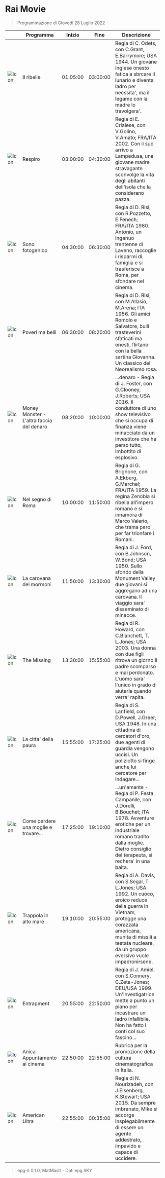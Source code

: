 # Rai Movie
> Programmazione di Giovedì 28 Luglio 2022

||Programma|Inizio|Fine|Descrizione|
|---|---|---|---|---|
|![Icon](https://guidatv.sky.it/uuid/DTT_Cover_aylSk7oKf.png)|Il ribelle|01:05:00|03:00:00|Regia di C. Odets, con C.Grant, E.Barrymore; USA 1944. Un giovane inglese onesto fatica a sbrcare il lunario e diventa ladro per necssita&#039;, ma il legame con la madre lo travolgera&#039;.
|![Icon](https://guidatv.sky.it/uuid/DTT_Cover_aylSk7oKf.png)|Respiro|03:00:00|04:30:00|Regia di E. Crialese, con V.Golino, V.Amato; FRA/ITA 2002. Con il suo arrivo a Lampedusa, una giovane madre stravagante sconvolge la vita degli abitanti dell&#039;isola che la considerano pazza.
|![Icon](https://guidatv.sky.it/uuid/DTT_Cover_aylSk7oKf.png)|Sono fotogenico|04:30:00|06:30:00|Regia di D. Risi, con R.Pozzetto, E.Fenech; FRA/ITA 1980. Antonio, un ingenuo trentenne di Laveno, raccoglie i risparmi di famiglia e si trasferisce a Roma, per sfondare nel cinema.
|![Icon](https://guidatv.sky.it/uuid/DTT_Cover_aylSk7oKf.png)|Poveri ma belli|06:30:00|08:20:00|Regia di D. Risi, con M.Allasio, M.Arena; ITA 1956. Gli amici Romolo e Salvatore, bulli trasteverini sfaticati ma onesti, flirtano con la bella sartina Giovanna. Un classico del Neorealismo rosa.
|![Icon](https://guidatv.sky.it/uuid/38ba728f-4680-4d9c-a036-cce6d51b7396/cover?md5ChecksumParam=a670f7a9ef68cb80c445aa5a7eedae7d)|Money Monster - L&#039;altra faccia del denaro|08:20:00|10:00:00|...denaro - Regia di J. Foster, con G.Clooney, J.Roberts; USA 2016. Il conduttore di uno show televisivo che si occupa di finanza viene minacciato da un investitore che ha perso tutto, imbottito di esplosivo.
|![Icon](https://guidatv.sky.it/uuid/DTT_Cover_aylSk7oKf.png)|Nel segno di Roma|10:00:00|11:50:00|Regia di G. Brignone, con A.Ekberg, G.Marchal; FRA/ITA 1959. La regina Zenobia si ribella all&#039;impero romano e si innamora di Marco Valerio, che trama pero&#039; per far trionfare i Romani.
|![Icon](https://guidatv.sky.it/uuid/DTT_Cover_aylSk7oKf.png)|La carovana dei mormoni|11:50:00|13:30:00|Regia di J. Ford, con B.Johnson, W.Bond; USA 1950. Sullo sfondo della Monument Valley due giovani si aggregano ad una carovana. Il viaggio sara&#039; disseminato di minacce.
|![Icon](https://guidatv.sky.it/uuid/DTT_Cover_aylSk7oKf.png)|The Missing|13:30:00|15:55:00|Regia di R. Howard, con C.Blanchett, T. L.Jones; USA 2003. Una donna con due figli ritrova un giorno il padre scomparso e mai perdonato. L&#039;uomo sara&#039; l&#039;unico in grado di aiutarla quando verra&#039; rapita.
|![Icon](https://guidatv.sky.it/uuid/DTT_Cover_aylSk7oKf.png)|La citta&#039; della paura|15:55:00|17:25:00|Regia di S. Lanfield, con D.Powell, J.Greer; USA 1948. In una cittadina di cercatori d&#039;oro, due agenti di guardia vengono uccisi. Un poliziotto si finge anche lui cercatore per indagare...
|![Icon](https://guidatv.sky.it/uuid/DTT_Cover_aylSk7oKf.png)|Come perdere una moglie e trovare...|17:25:00|19:10:00|...un&#039;amante - Regia di P. Festa Campanile, con J.Dorelli, B.Bouchet; ITA 1978. Avventure erotiche per un industriale romano tradito dalla moglie. Dietro consiglio del terapeuta, si rechera&#039; in una baita.
|![Icon](https://guidatv.sky.it/uuid/e4312b3d-dee7-46d9-8378-cc5bda5d5a55/cover?md5ChecksumParam=d2dddf098e68dc523fef913eb7f13c82)|Trappola in alto mare|19:10:00|20:55:00|Regia di A. Davis, con S.Segal, T. L.Jones; USA 1992. Un cuoco, eroico reduce della guerra in Vietnam, protegge una corazzata americana, munita di missili a testata nucleare, da un gruppo eversivo vuole impadronirsene.
|![Icon](https://guidatv.sky.it/uuid/52e9bfb8-c593-4477-a739-3728809db3d1/cover?md5ChecksumParam=39c8568a8c3bfedcdf1857c4fc9bda1e)|Entrapment|20:55:00|22:50:00|Regia di J. Amiel, con S.Connery, C.Zeta-Jones; DEU/USA 1999. Un&#039;investigatrice mette a punto un piano per incastrare un ladro infallibile. Non ha fatto i conti col suo fascino...
|![Icon](https://guidatv.sky.it/uuid/DTT_Cover_aylSk7oKf.png)|Anica Appuntamento al cinema|22:50:00|22:55:00|Rubrica per la promozione della cultura cinematografica in Italia.
|![Icon](https://guidatv.sky.it/uuid/52eeba07-74fc-481f-b861-fb05419863b7/cover?md5ChecksumParam=2a0a30a8fa885cbb6cb09637c6a791c8)|American Ultra|22:55:00|00:35:00|Regia di N. Nourizadeh, con J.Eisenberg, K.Stewart; USA 2015. Da sempre imbranato, Mike si accorge inspiegabilmente di essere un agente addestrato, impavido e capace di uccidere.



 > epg-it 0.1.0, MatMasIt - Dati epg SKY